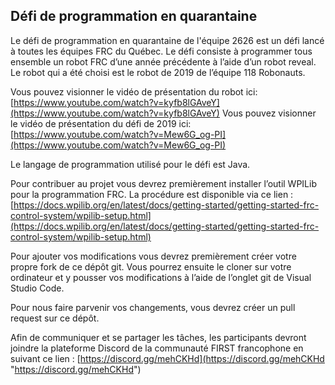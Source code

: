 ## Défi de programmation en quarantaine

Le défi de programmation en quarantaine de l'équipe 2626 est un défi lancé à toutes les équipes FRC du Québec. Le défi consiste à programmer tous ensemble un robot FRC d’une année précédente à l’aide d’un robot reveal. Le robot qui a été choisi est le robot de 2019 de l’équipe 118 Robonauts.

Vous pouvez visionner le vidéo de présentation du robot ici: [https://www.youtube.com/watch?v=kyfb8lGAveY](https://www.youtube.com/watch?v=kyfb8lGAveY)
Vous pouvez visionner le vidéo de présentation du défi de 2019 ici: [https://www.youtube.com/watch?v=Mew6G_og-PI](https://www.youtube.com/watch?v=Mew6G_og-PI)

Le langage de programmation utilisé pour le défi est Java.

Pour contribuer au projet vous devrez premièrement installer l’outil WPILib pour la programmation FRC. La procédure est disponible via ce lien : [https://docs.wpilib.org/en/latest/docs/getting-started/getting-started-frc-control-system/wpilib-setup.html](https://docs.wpilib.org/en/latest/docs/getting-started/getting-started-frc-control-system/wpilib-setup.html)

Pour ajouter vos modifications vous devrez premièrement créer votre propre fork de ce dépôt git. Vous pourrez ensuite le cloner sur votre ordinateur et y pousser vos modifications à l’aide de l’onglet git de Visual Studio Code.

Pour nous faire parvenir vos changements, vous devrez créer un pull request sur ce dépôt.

Afin de communiquer et se partager les tâches, les participants devront joindre la plateforme Discord de la communauté FIRST francophone en suivant ce lien : [https://discord.gg/mehCKHd](https://discord.gg/mehCKHd "https://discord.gg/mehCKHd")
